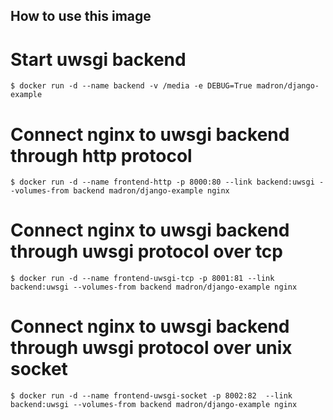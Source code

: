 ## How to use this image

# Start uwsgi backend

```console
$ docker run -d --name backend -v /media -e DEBUG=True madron/django-example
```

# Connect nginx to uwsgi backend through http protocol

```console
$ docker run -d --name frontend-http -p 8000:80 --link backend:uwsgi --volumes-from backend madron/django-example nginx
```

# Connect nginx to uwsgi backend through uwsgi protocol over tcp

```console
$ docker run -d --name frontend-uwsgi-tcp -p 8001:81 --link backend:uwsgi --volumes-from backend madron/django-example nginx
```

# Connect nginx to uwsgi backend through uwsgi protocol over unix socket

```console
$ docker run -d --name frontend-uwsgi-socket -p 8002:82  --link backend:uwsgi --volumes-from backend madron/django-example nginx
```
